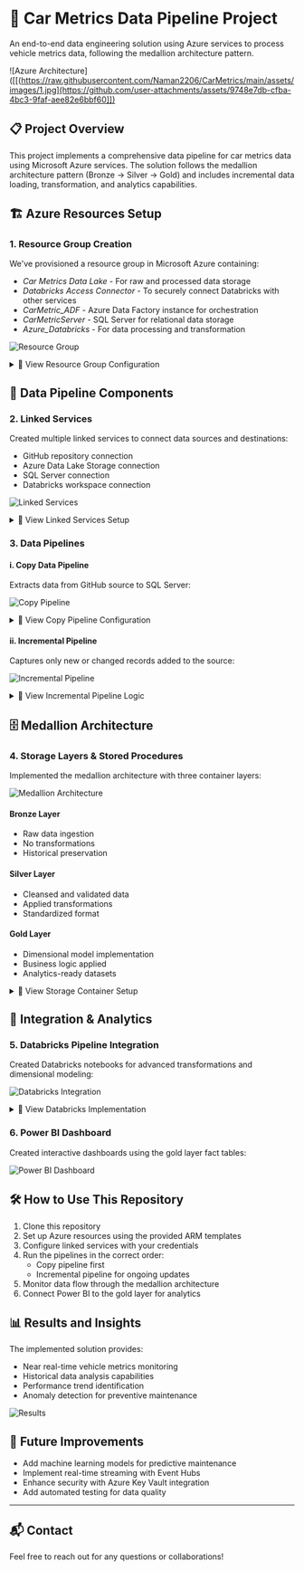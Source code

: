 # 🚀 Car Metrics Data Pipeline Project

An end-to-end data engineering solution using Azure services to process vehicle metrics data, following the medallion architecture pattern.

![Azure Architecture]([[(https://raw.githubusercontent.com/Naman2206/CarMetrics/main/assets/images/1.jpg](https://github.com/user-attachments/assets/9748e7db-cfba-4bc3-9faf-aee82e6bbf60]])

## 📋 Project Overview

This project implements a comprehensive data pipeline for car metrics data using Microsoft Azure services. The solution follows the medallion architecture pattern (Bronze → Silver → Gold) and includes incremental data loading, transformation, and analytics capabilities.

## 🏗 Azure Resources Setup

### 1. Resource Group Creation

We've provisioned a resource group in Microsoft Azure containing:

- *Car Metrics Data Lake* - For raw and processed data storage
- *Databricks Access Connector* - To securely connect Databricks with other services
- *CarMetric_ADF* - Azure Data Factory instance for orchestration
- *CarMetricServer* - SQL Server for relational data storage
- *Azure_Databricks* - For data processing and transformation

![Resource Group](https://via.placeholder.com/700x300?text=Azure+Resource+Group)

<details>
<summary>📌 View Resource Group Configuration</summary>

Resource group "CarMetricsRG" containing all the necessary Azure resources for the data pipeline implementation.
</details>

## 🔄 Data Pipeline Components

### 2. Linked Services

Created multiple linked services to connect data sources and destinations:

- GitHub repository connection
- Azure Data Lake Storage connection
- SQL Server connection
- Databricks workspace connection

![Linked Services](https://via.placeholder.com/700x300?text=ADF+Linked+Services)

<details>
<summary>📌 View Linked Services Setup</summary>

Configuration details for connecting to GitHub repository, data lake storage, SQL server, and the Databricks workspace.
</details>

### 3. Data Pipelines

#### i. Copy Data Pipeline
Extracts data from GitHub source to SQL Server:

![Copy Pipeline](https://via.placeholder.com/700x300?text=GitHub+to+SQL+Copy+Pipeline)

<details>
<summary>📌 View Copy Pipeline Configuration</summary>

Pipeline configuration that copies car metrics data from the GitHub repository to the SQL Server database.
</details>

#### ii. Incremental Pipeline
Captures only new or changed records added to the source:

![Incremental Pipeline](https://via.placeholder.com/700x300?text=Incremental+Data+Pipeline)

<details>
<summary>📌 View Incremental Pipeline Logic</summary>

Pipeline configuration that identifies and processes only new or changed records since the last pipeline run.
</details>

## 🗄 Medallion Architecture

### 4. Storage Layers & Stored Procedures

Implemented the medallion architecture with three container layers:

![Medallion Architecture](https://via.placeholder.com/700x400?text=Bronze-Silver-Gold+Architecture)

#### Bronze Layer
- Raw data ingestion
- No transformations
- Historical preservation

#### Silver Layer
- Cleansed and validated data
- Applied transformations
- Standardized format

#### Gold Layer
- Dimensional model implementation
- Business logic applied
- Analytics-ready datasets

<details>
<summary>📌 View Storage Container Setup</summary>

Details about the stored procedures used to move and transform data between the Bronze, Silver, and Gold layers.
</details>

## 🔄 Integration & Analytics

### 5. Databricks Pipeline Integration

Created Databricks notebooks for advanced transformations and dimensional modeling:

![Databricks Integration](https://via.placeholder.com/700x300?text=Databricks+Integration)

<details>
<summary>📌 View Databricks Implementation</summary>

Overview of the Databricks notebooks used to create dimensional models from the silver layer data, including time dimension, vehicle dimension, and metrics fact tables.
</details>

### 6. Power BI Dashboard

Created interactive dashboards using the gold layer fact tables:

![Power BI Dashboard](https://via.placeholder.com/700x400?text=Car+Metrics+Power+BI+Dashboard)

## 🛠 How to Use This Repository

1. Clone this repository
2. Set up Azure resources using the provided ARM templates
3. Configure linked services with your credentials
4. Run the pipelines in the correct order:
   - Copy pipeline first
   - Incremental pipeline for ongoing updates
5. Monitor data flow through the medallion architecture
6. Connect Power BI to the gold layer for analytics

## 📊 Results and Insights

The implemented solution provides:
- Near real-time vehicle metrics monitoring
- Historical data analysis capabilities
- Performance trend identification
- Anomaly detection for preventive maintenance

![Results](https://via.placeholder.com/700x300?text=Key+Metrics+and+Results)

## 🧪 Future Improvements

- Add machine learning models for predictive maintenance
- Implement real-time streaming with Event Hubs
- Enhance security with Azure Key Vault integration
- Add automated testing for data quality

---

## 📬 Contact

Feel free to reach out for any questions or collaborations!
